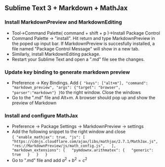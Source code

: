 ## Sublime Text 3 + Markdown + MathJax

### Install MarkdownPreview and MarkdownEditing 
* Tool->Command Palette( command + shift + p )->Install Package Control
* Command Palette -> "install". Hit return and type MarkdownPreview in the poped up input bar. If MarkdownPreview is succesfully installed, a file named "Package Control Message" will show in a new tab.
* Similarly, install MarkdownEditing package. 
* Restart your Sublime Text and open a ".md" file see the changes. 

### Update key binding to generate markdown preview 
* Preference -> Key Bindings. Add `{ "keys": ["alt+m"], "command": "markdown_preview", "args": {"target": "browser", "parser":"markdown"} }`to the right window. Close the windows
* Go to the ".md" file and Alt+m. A browser should pop up and show the preview of Markdown

### Install and configure MathJax
* Preference -> Package Settings -> MarkdownPreview -> settings 
* Add the following snippet to the right window and close <br>
`{
    "enable_mathjax": true,
    "js": [  
    "https://cdnjs.cloudflare.com/ajax/libs/mathjax/2.7.1/MathJax.js",  
            "res://MarkdownPreview/js/math_config.js",  
    ],  
    "markdown_extensions": {  
        "pymdownx.arithmatex": {  
            "generic": true  
        }  
    }  
}`
* Go to ".md" file and add 
$a^2 + b^2 = c^2$